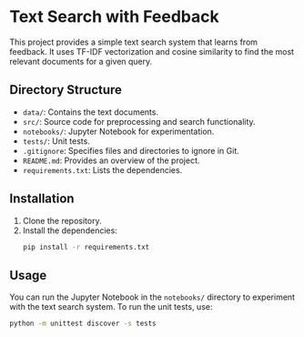# Text Search with Feedback

This project provides a simple text search system that learns from feedback. It uses TF-IDF vectorization and cosine similarity to find the most relevant documents for a given query.

## Directory Structure

- `data/`: Contains the text documents.
- `src/`: Source code for preprocessing and search functionality.
- `notebooks/`: Jupyter Notebook for experimentation.
- `tests/`: Unit tests.
- `.gitignore`: Specifies files and directories to ignore in Git.
- `README.md`: Provides an overview of the project.
- `requirements.txt`: Lists the dependencies.

## Installation

1. Clone the repository.
2. Install the dependencies:
    ```sh
    pip install -r requirements.txt
    ```

## Usage

You can run the Jupyter Notebook in the `notebooks/` directory to experiment with the text search system. To run the unit tests, use:
```sh
python -m unittest discover -s tests
